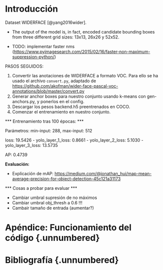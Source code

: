 # Introducción

Dataset WIDERFACE [@yang2016wider].

- The output of the model is, in fact, encoded candidate bounding boxes from three different grid sizes: 13x13, 26x26 y 52x52.

- TODO: implementar faster nms (https://www.pyimagesearch.com/2015/02/16/faster-non-maximum-suppression-python/) 

PASOS SEGUIDOS:

1. Convertir las anotaciones de WIDERFACE a formato VOC. Para ello se ha usado el archivo `convert.py`, adaptado de https://github.com/akofman/wider-face-pascal-voc-annotations/blob/master/convert.py
4. Generar anchor boxes para nuestro conjunto usando k-means con gen-anchors.py, y ponerlos en el config.
5. Descargar los pesos backend.h5 preentrenados en COCO.
6. Comenzar el entrenamiento en nuestro conjunto.

*** Entrenamiento tras 100 épocas: ***

Parámetros: min-input: 288, max-input: 512

loss: 19.5426 - yolo_layer_1_loss: 0.8661 - yolo_layer_2_loss: 5.1030 - yolo_layer_3_loss: 13.5735

AP: 0.4739

**Evaluación:**

- Explicación de mAP: https://medium.com/@jonathan_hui/map-mean-average-precision-for-object-detection-45c121a31173

*** Cosas a probar para evaluar ***

- Cambiar umbral supresión de no máximos
- Cambiar umbral obj_thresh a 0.6 !!!
- Cambair tamaño de entrada (aumentar?)

# Apéndice: Funcionamiento del código {.unnumbered}

<!-- Esto es una prueba de referencia al apéndice: [Apéndice A: Funcionamiento del código].-->

# Bibliografía {.unnumbered}
